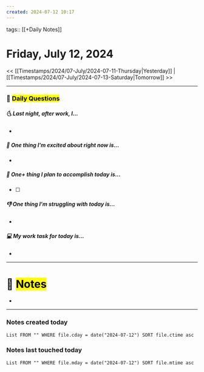 ```yaml
---
created: 2024-07-12 10:17
---
```

tags:: [[+Daily Notes]]

# Friday, July 12, 2024

<< [[Timestamps/2024/07-July/2024-07-11-Thursday|Yesterday]] | [[Timestamps/2024/07-July/2024-07-13-Saturday|Tomorrow]] >>

---
### 📅 <mark class="hltr-r">Daily Questions</mark>
##### 🌜 Last night, after work, I...
- 

##### 🙌 One thing I'm excited about right now is...
- 

##### 🚀 One+ thing I plan to accomplish today is...
- [ ] 

##### 👎 One thing I'm struggling with today is...
- 

##### 💻 My work task for today is...
- 
---
# 📝 <mark class="hltr-g">Notes</mark>
- 

---
### Notes created today
```dataview
List FROM "" WHERE file.cday = date("2024-07-12") SORT file.ctime asc
```

### Notes last touched today
```dataview
List FROM "" WHERE file.mday = date("2024-07-12") SORT file.mtime asc
```